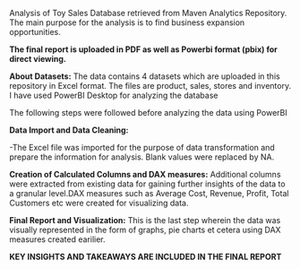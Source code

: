 Analysis of Toy Sales Database retrieved from Maven Analytics Repository. The main purpose for the analysis is to find business expansion opportunities. 

**The final report is uploaded in PDF as well as Powerbi format (pbix) for direct viewing.**
 
 **About Datasets:** The data contains 4 datasets which are uploaded in this repository in Excel format. The files are product, sales, stores and inventory. I have used PowerBI Desktop for analyzing the database
 
  The following steps were followed before analyzing the data using PowerBI

**Data Import and Data Cleaning:**
  
  -The Excel file was imported for the purpose of data transformation and prepare the information for analysis. Blank values were replaced by NA. 
  
  
  
  **Creation of Calculated Columns and DAX measures:**
  Additional columns were extracted from existing data for gaining further insights of the data to a granular level.DAX measures such as Average Cost, Revenue, Profit, Total Customers etc were created for visualizing data.
  
  **Final Report and Visualization:**
  This is the last step wherein the data was visually represented in the form of graphs, pie charts et cetera using DAX measures created earilier. 
  
  **KEY INSIGHTS AND TAKEAWAYS ARE INCLUDED IN THE FINAL REPORT**
  
  
 
